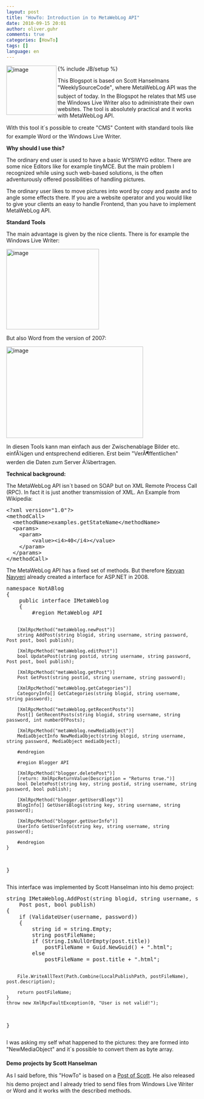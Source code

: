 ```yaml
---
layout: post
title: "HowTo: Introduction in to MetaWebLog API"
date: 2010-09-15 20:01
author: oliver.guhr
comments: true
categories: [HowTo]
tags: []
language: en
---
```

{% include JB/setup %}
<img title="image" src="http://code-inside.de/blog/wp-content/uploads/image_thumb199.png" border="0" alt="image" width="132" height="130" align="left" />

This Blogspot is based on Scott Hanselmans "WeeklySourceCode", where MetaWebLog API was the subject of today. In the Blogspot he relates that MS use the Windows Live Writer also to administrate their own websites. The tool is absolutely practical and it works with MetaWebLog API.

<!--more-->

With this tool it´s possible to create "CMS" Content with standard tools like for example Word or the Windows Live Writer.

<strong>Why should I use this?</strong>

The ordinary end user is used to have a basic WYSIWYG editor. There are some nice Editors like for example tinyMCE. But the main problem I recognized while using such web-based solutions, is the often adventurously offered possibilities of handling pictures.

The ordinary user likes to move pictures into word by copy and paste and to angle some effects there. If you are a website operator and you would like to give your clients an easy to handle Frontend, than you have to implement MetaWebLog API.

<strong>Standard Tools</strong>

The main advantage is given by the nice clients. There is for example the Windows Live Writer:

<img title="image" src="http://code-inside.de/blog/wp-content/uploads/image_thumb200.png" border="0" alt="image" width="244" height="212" />

But also Word from the version of 2007:

<img title="image" src="http://code-inside.de/blog/wp-content/uploads/image_thumb201.png" border="0" alt="image" width="360" height="241" />

In diesen Tools kann man einfach aus der Zwischenablage Bilder etc. einfÃ¼gen und entsprechend editieren. Erst beim "VerÃ¶ffentlichen" werden die Daten zum Server Ã¼bertragen.

<strong>Technical background:</strong>

The MetaWebLog API isn´t based on SOAP but on XML Remote Process Call (RPC). In fact it is just another transmission of XML. An Example from Wikipedia:
<div id="scid:812469c5-0cb0-4c63-8c15-c81123a09de7:43882ab0-bb85-4fbe-96a3-56391cc73a1a" class="wlWriterEditableSmartContent" style="padding-bottom: 0px; margin: 0px; padding-left: 0px; padding-right: 0px; display: inline; float: none; padding-top: 0px">
<pre class="c#">&lt;?xml version="1.0"?&gt;
&lt;methodCall&gt;
  &lt;methodName&gt;examples.getStateName&lt;/methodName&gt;
  &lt;params&gt;
    &lt;param&gt;
        &lt;value&gt;&lt;i4&gt;40&lt;/i4&gt;&lt;/value&gt;
    &lt;/param&gt;
  &lt;/params&gt;
&lt;/methodCall&gt;</pre>
</div>
The MetaWebLog API has a fixed set of methods. But therefore <a href="http://nayyeri.net/" target="_blank">Keyvan Nayyeri</a> already created a interface for ASP.NET in 2008.
<div id="scid:812469c5-0cb0-4c63-8c15-c81123a09de7:b2b7d208-3ce2-4cf4-8a04-f704a44546a1" class="wlWriterEditableSmartContent" style="padding-bottom: 0px; margin: 0px; padding-left: 0px; padding-right: 0px; display: inline; float: none; padding-top: 0px">
<pre class="c#">namespace NotABlog
{
    public interface IMetaWeblog
    {
        #region MetaWeblog API

        [XmlRpcMethod("metaWeblog.newPost")]
        string AddPost(string blogid, string username, string password, Post post, bool publish);

        [XmlRpcMethod("metaWeblog.editPost")]
        bool UpdatePost(string postid, string username, string password, Post post, bool publish);

        [XmlRpcMethod("metaWeblog.getPost")]
        Post GetPost(string postid, string username, string password);

        [XmlRpcMethod("metaWeblog.getCategories")]
        CategoryInfo[] GetCategories(string blogid, string username, string password);

        [XmlRpcMethod("metaWeblog.getRecentPosts")]
        Post[] GetRecentPosts(string blogid, string username, string password, int numberOfPosts);

        [XmlRpcMethod("metaWeblog.newMediaObject")]
        MediaObjectInfo NewMediaObject(string blogid, string username, string password, MediaObject mediaObject);

        #endregion

        #region Blogger API

        [XmlRpcMethod("blogger.deletePost")]
        [return: XmlRpcReturnValue(Description = "Returns true.")]
        bool DeletePost(string key, string postid, string username, string password, bool publish);

        [XmlRpcMethod("blogger.getUsersBlogs")]
        BlogInfo[] GetUsersBlogs(string key, string username, string password);

        [XmlRpcMethod("blogger.getUserInfo")]
        UserInfo GetUserInfo(string key, string username, string password);

        #endregion
    }
}</pre>
</div>
This interface was implemented by Scott Hanselman into his demo project:
<div id="scid:812469c5-0cb0-4c63-8c15-c81123a09de7:c82976ec-428a-4a8c-b68b-871bd0c5f41a" class="wlWriterEditableSmartContent" style="padding-bottom: 0px; margin: 0px; padding-left: 0px; padding-right: 0px; display: inline; float: none; padding-top: 0px">
<pre class="c#">string IMetaWeblog.AddPost(string blogid, string username, string password,
    Post post, bool publish)
{
    if (ValidateUser(username, password))
    {
        string id = string.Empty;
        string postFileName;
        if (String.IsNullOrEmpty(post.title))
            postFileName = Guid.NewGuid() + ".html";
        else
            postFileName = post.title + ".html";

        File.WriteAllText(Path.Combine(LocalPublishPath, postFileName), post.description);

        return postFileName;
    }
    throw new XmlRpcFaultException(0, "User is not valid!");
}</pre>
</div>
I was asking my self what happened to the pictures: they are formed into "NewMediaObject" and it´s possible to convert them as byte array.

<strong>Demo projects by Scott Hanselman </strong>

As I said before, this "HowTo" is based on a <a href="http://www.hanselman.com/blog/TheWeeklySourceCode55NotABlogALocalXMLRPCMetaWebLogEndpointThatLiesToWindowsLiveWriter.aspx" target="_blank">Post of Scott</a>. He also released his demo project and I already tried to send files from Windows Live Writer or Word and it works with the described methods.
